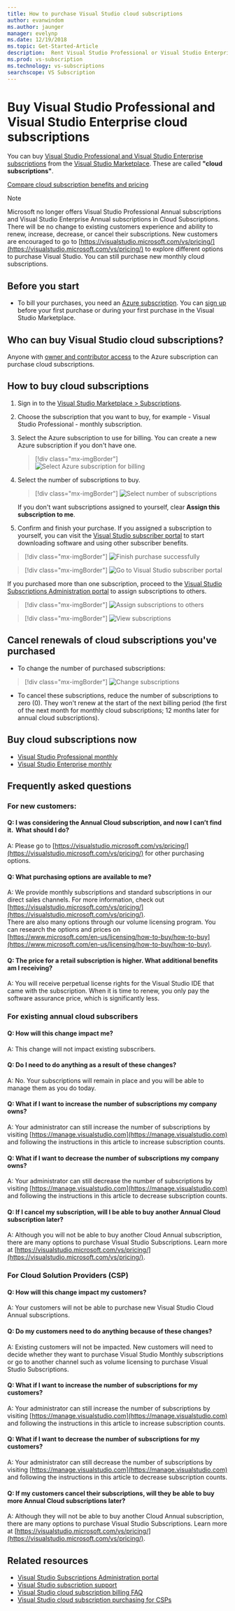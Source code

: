 ```yaml
---
title: How to purchase Visual Studio cloud subscriptions
author: evanwindom
ms.author: jaunger
manager: evelynp
ms.date: 12/19/2018
ms.topic: Get-Started-Article
description:  Rent Visual Studio Professional or Visual Studio Enterprise on a month-to-month or annual basis, with no long-term contract.
ms.prod: vs-subscription
ms.technology: vs-subscriptions
searchscope: VS Subscription
---
```

# Buy Visual Studio Professional and Visual Studio Enterprise cloud subscriptions


You can buy [Visual Studio Professional and Visual Studio Enterprise subscriptions](https://visualstudio.microsoft.com/subscriptions/) from the [Visual Studio Marketplace](https://marketplace.visualstudio.com). These are called **"cloud subscriptions"**.

[Compare cloud subscription benefits and pricing](https://visualstudio.microsoft.com/vs/pricing/)

> [!NOTE]
> Microsoft no longer offers Visual Studio Professional Annual subscriptions and Visual Studio Enterprise Annual subscriptions in Cloud Subscriptions. There will be no change to existing customers experience and ability to renew, increase, decrease, or cancel their subscriptions. New customers are encouraged to go to [https://visualstudio.microsoft.com/vs/pricing/](https://visualstudio.microsoft.com/vs/pricing/) to explore different options to purchase Visual Studio. You can still purchase new monthly cloud subscriptions. 

## Before you start

*	To bill your purchases, you need an [Azure subscription](https://azure.microsoft.com/pricing/purchase-options/). You can [sign up](https://portal.azure.com) before your first purchase or during your first purchase in the Visual Studio Marketplace.

## Who can buy Visual Studio cloud subscriptions?
Anyone with [owner and contributor access](https://na01.safelinks.protection.outlook.com/?url=https%3A%2F%2Fdocs.microsoft.com%2Fen-us%2Fvsts%2Forganizations%2Fbilling%2Fadd-backup-billing-managers%3Fview%3Dvsts%2520%2520sa&data=02%7C01%7C%7Cb9e717e8abff47b0cd7e08d618edd860%7C72f988bf86f141af91ab2d7cd011db47%7C1%7C0%7C636723807145220358&sdata=aIaamEXHhx94KCYVY%2FFibqFzNBEqKPntpql867xAMgU%3D&reserved=0) to the Azure subscription can purchase cloud subscriptions.  

## How to buy cloud subscriptions

1.	Sign in to the [Visual Studio Marketplace > Subscriptions](https://marketplace.visualstudio.com/subscriptions).

2.	Choose the subscription that you want to buy, for example - Visual Studio Professional - monthly subscription.

3.	Select the Azure subscription to use for billing. You can create a new Azure subscription if you don't have one.
    > [!div class="mx-imgBorder"]
	> ![Select Azure subscription for billing](_img/buy-vs-subscriptions/buy-vs-sub-Azure-sub.png)

4.	Select the number of subscriptions to buy.
    > [!div class="mx-imgBorder"]
	> ![Select number of subscriptions](_img/buy-vs-subscriptions/buy-vs-sub-users.png)

	If you don't want subscriptions assigned to yourself, clear **Assign this subscription to me**.

5.	Confirm and finish your purchase. If you assigned a subscription to yourself, you can visit the [Visual Studio subscriber portal](https://my.visualstudio.com)
to start downloading software and using other subscriber benefits.

> [!div class="mx-imgBorder"]
> ![Finish purchase successfully](_img/buy-vs-subscriptions/buy-vs-sub-success.png)

> [!div class="mx-imgBorder"]
> ![Go to Visual Studio subscriber portal](_img/buy-vs-subscriptions/view-subscription-benefits-subscriptions-portal.png)

If you purchased more than one subscription, proceed to the
	[Visual Studio Subscriptions Administration portal](https://manage.visualstudio.com) to assign subscriptions to others.

> [!div class="mx-imgBorder"]
> ![Assign subscriptions to others](_img/buy-vs-subscriptions/buy-vs-sub-success-many.png)

> [!div class="mx-imgBorder"]
> ![View subscriptions](_img/buy-vs-subscriptions/assign-subscriptions.png)

## <a name="manage-subscriptions"></a>Cancel renewals of cloud subscriptions you've purchased

*   To change the number of purchased subscriptions:

> [!div class="mx-imgBorder"]
> ![Change subscriptions](_img/buy-vs-subscriptions/manage-subscriptions.png)

*   To cancel these subscriptions, reduce the number of subscriptions to zero (0). They won't renew at the start of the next billing period (the first of the next month for monthly cloud subscriptions; 12 months later for annual cloud subscriptions).

## Buy cloud subscriptions now

* [Visual Studio Professional monthly](https://marketplace.visualstudio.com/items?itemName=ms.vs-professional-monthly)
* [Visual Studio Enterprise monthly](https://marketplace.visualstudio.com/items?itemName=ms.vs-enterprise-monthly)

## Frequently asked questions

### For new customers:
#### Q:  I was considering the Annual Cloud subscription, and now I can’t find it.  What should I do?
A: Please go to [https://visualstudio.microsoft.com/vs/pricing/](https://visualstudio.microsoft.com/vs/pricing/) for other purchasing options. 

#### Q: What purchasing options are available to me?
A:  We provide monthly subscriptions and standard subscriptions in our direct sales channels. For more information, check out [https://visualstudio.microsoft.com/vs/pricing/](https://visualstudio.microsoft.com/vs/pricing/).  
There are also many options through our volume licensing program. You can research the options and prices on  
[https://www.microsoft.com/en-us/licensing/how-to-buy/how-to-buy](https://www.microsoft.com/en-us/licensing/how-to-buy/how-to-buy).

#### Q: The price for a retail subscription is higher. What additional benefits am I receiving? 
A:  You will receive perpetual license rights for the Visual Studio IDE that came with the subscription. When it is time to renew, you only pay the software assurance price, which is significantly less.  

### For existing annual cloud subscribers
#### Q:  How will this change impact me?
A:  This change will not impact existing subscribers. 

#### Q:  Do I need to do anything as a result of these changes?
A:  No.  Your subscriptions will remain in place and you will be able to manage them as you do today.  

#### Q: What if I want to increase the number of subscriptions my company owns?
A:  Your administrator can still increase the number of subscriptions by visiting [https://manage.visualstudio.com](https://manage.visualstudio.com) and following the instructions in this article to increase subscription counts.

#### Q: What if I want to decrease the number of subscriptions my company owns? 
A:  Your administrator can still decrease the number of subscriptions by visiting [https://manage.visualstudio.com](https://manage.visualstudio.com) and following the instructions in this article to decrease subscription counts.

#### Q: If I cancel my subscription, will I be able to buy another Annual Cloud subscription later?
A:  Although you will not be able to buy another Cloud Annual subscription, there are many options to purchase Visual Studio Subscriptions.  Learn more at [https://visualstudio.microsoft.com/vs/pricing/](https://visualstudio.microsoft.com/vs/pricing/).

### For Cloud Solution Providers (CSP)
#### Q: How will this change impact my customers? 
A:  Your customers will not be able to purchase new Visual Studio Cloud Annual subscriptions. 

#### Q: Do my customers need to do anything because of these changes? 
A:  Existing customers will not be impacted. New customers will need to decide whether they want to purchase Visual Studio Monthly subscriptions or go to another channel such as volume licensing to purchase Visual Studio Subscriptions.

#### Q: What if I want to increase the number of subscriptions for my customers?
A:  Your administrator can still increase the number of subscriptions by visiting [https://manage.visualstudio.com](https://manage.visualstudio.com) and following the instructions in this article to increase subscription counts.

#### Q: What if I want to decrease the number of subscriptions for my customers? 
A:  Your administrator can still decrease the number of subscriptions by visiting [https://manage.visualstudio.com](https://manage.visualstudio.com) and following the instructions in this article to decrease subscription counts.

#### Q: If my customers cancel their subscriptions, will they be able to buy more Annual Cloud subscriptions later?
A:  Although they will not be able to buy another Cloud Annual subscription, there are many options to purchase Visual Studio Subscriptions.  Learn more at [https://visualstudio.microsoft.com/vs/pricing/](https://visualstudio.microsoft.com/vs/pricing/).

## Related resources

* [Visual Studio Subscriptions Administration portal](https://manage.visualstudio.com/)
* [Visual Studio subscription support](https://visualstudio.microsoft.com/vs/support/)
* [Visual Studio cloud subscription billing FAQ](vscloud-billing-faq.md)
* [Visual Studio cloud subscription purchasing for CSPs](vscloud-csp.md)
